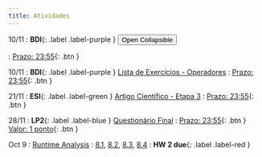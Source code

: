 ```yaml
---
title: Atividades
---
```


<style>

.content {
  padding: 0 18px;
  display: none;
  overflow: hidden;
  background-color: #f1f1f1;
}

</style>

10/11
: **BDI**{: .label .label-purple } <button type="button">Open Collapsible</button><div class="content">Modelagem de Indústria de Móveis</div>
  : <span class="fs-3">[Prazo: 23:55](https://presencial.muz.ifsuldeminas.edu.br/mod/assign/view.php?id=390313){: .btn }</span>

10/11
: **BDI**{: .label .label-purple } [Lista de Exercícios - Operadores](https://presencial.muz.ifsuldeminas.edu.br/mod/assign/view.php?id=398325)
  : <span class="fs-3">[Prazo: 23:55](https://presencial.muz.ifsuldeminas.edu.br/mod/assign/view.php?id=398325){: .btn }</span>

21/11
: **ESI**{: .label .label-green } [Artigo Científico - Etapa 3](https://presencial.muz.ifsuldeminas.edu.br/mod/quiz/view.php?id=398468)
  : <span class="fs-3">[Prazo: 23:55](https://presencial.muz.ifsuldeminas.edu.br/mod/quiz/view.php?id=398468){: .btn }</span>

28/11
: **LP2**{: .label .label-blue } [Questionário Final](https://presencial.muz.ifsuldeminas.edu.br/mod/quiz/view.php?id=398661)
  : <span class="fs-3">[Prazo: 23:55](https://presencial.muz.ifsuldeminas.edu.br/mod/quiz/view.php?id=398468){: .btn }</span> <span class="fs-3">[Valor: 1 ponto](https://presencial.muz.ifsuldeminas.edu.br/mod/quiz/view.php?id=398468){: .btn }</span>

Oct 9
: [Runtime Analysis](#)
  : [8.1](#), [8.2](#), [8.3](#), [8.4](#)
: **HW 2 due**{: .label .label-red }

<script>
  
var coll = document.getElementsByClassName("collapsible");
var i;

for (i = 0; i < coll.length; i++) {
  coll[i].addEventListener("click", function() {
    this.classList.toggle("active");
    var content = this.nextElementSibling;
    if (content.style.display === "block") {
      content.style.display = "none";
    } else {
      content.style.display = "block";
    }
  });
}
  
</script>
